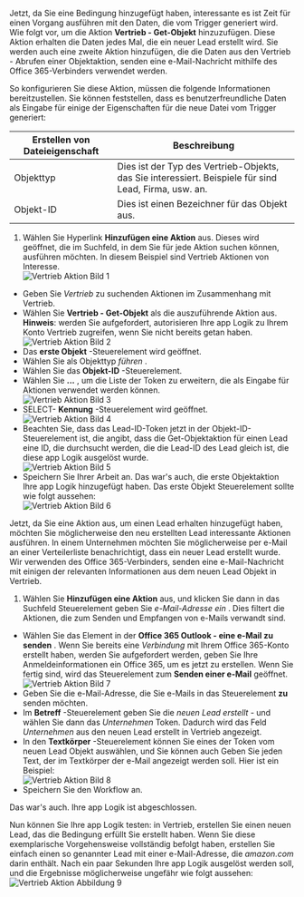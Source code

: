 Jetzt, da Sie eine Bedingung hinzugefügt haben, interessante es ist Zeit für einen Vorgang ausführen mit den Daten, die vom Trigger generiert wird. Wie folgt vor, um die Aktion **Vertrieb - Get-Objekt** hinzuzufügen. Diese Aktion erhalten die Daten jedes Mal, die ein neuer Lead erstellt wird. Sie werden auch eine zweite Aktion hinzufügen, die die Daten aus den Vertrieb - Abrufen einer Objektaktion, senden eine e-Mail-Nachricht mithilfe des Office 365-Verbinders verwendet werden.  

So konfigurieren Sie diese Aktion, müssen die folgende Informationen bereitzustellen. Sie können feststellen, dass es benutzerfreundliche Daten als Eingabe für einige der Eigenschaften für die neue Datei vom Trigger generiert:

|Erstellen von Dateieigenschaft|Beschreibung|
|---|---|
|Objekttyp|Dies ist der Typ des Vertrieb-Objekts, das Sie interessiert. Beispiele für sind Lead, Firma, usw. an.|
|Objekt-ID|Dies ist einen Bezeichner für das Objekt aus.|


1. Wählen Sie Hyperlink **Hinzufügen eine Aktion** aus. Dieses wird geöffnet, die im Suchfeld, in dem Sie für jede Aktion suchen können, ausführen möchten. In diesem Beispiel sind Vertrieb Aktionen von Interesse.      
![Vertrieb Aktion Bild 1](./media/connectors-create-api-salesforce/action-1.png)  
- Geben Sie *Vertrieb* zu suchenden Aktionen im Zusammenhang mit Vertrieb.
- Wählen Sie **Vertrieb - Get-Objekt** als die auszuführende Aktion aus.   **Hinweis**: werden Sie aufgefordert, autorisieren Ihre app Logik zu Ihrem Konto Vertrieb zugreifen, wenn Sie nicht bereits getan haben.    
![Vertrieb Aktion Bild 2](./media/connectors-create-api-salesforce/action-2.png)    
- Das **erste Objekt** -Steuerelement wird geöffnet.  
- Wählen Sie als Objekttyp *führen* .
- Wählen Sie das **Objekt-ID** -Steuerelement.
- Wählen Sie **...** , um die Liste der Token zu erweitern, die als Eingabe für Aktionen verwendet werden können.       
![Vertrieb Aktion Bild 3](./media/connectors-create-api-salesforce/action-3.png)    
- SELECT- **Kennung** -Steuerelement wird geöffnet.   
![Vertrieb Aktion Bild 4](./media/connectors-create-api-salesforce/action-4.png)     
- Beachten Sie, dass das Lead-ID-Token jetzt in der Objekt-ID-Steuerelement ist, die angibt, dass die Get-Objektaktion für einen Lead eine ID, die durchsucht werden, die die Lead-ID des Lead gleich ist, die diese app Logik ausgelöst wurde.  
![Vertrieb Aktion Bild 5](./media/connectors-create-api-salesforce/action-5.png)  
- Speichern Sie Ihrer Arbeit an. Das war's auch, die erste Objektaktion Ihre app Logik hinzugefügt haben. Das erste Objekt Steuerelement sollte wie folgt aussehen:    
![Vertrieb Aktion Bild 6](./media/connectors-create-api-salesforce/action-6.png)  

Jetzt, da Sie eine Aktion aus, um einen Lead erhalten hinzugefügt haben, möchten Sie möglicherweise den neu erstellten Lead interessante Aktionen ausführen. In einem Unternehmen möchten Sie möglicherweise per e-Mail an einer Verteilerliste benachrichtigt, dass ein neuer Lead erstellt wurde. Wir verwenden des Office 365-Verbinders, senden eine e-Mail-Nachricht mit einigen der relevanten Informationen aus dem neuen Lead Objekt in Vertrieb.  

1. Wählen Sie **Hinzufügen eine Aktion** aus, und klicken Sie dann in das Suchfeld Steuerelement geben Sie *e-Mail-Adresse ein* . Dies filtert die Aktionen, die zum Senden und Empfangen von e-Mails verwandt sind.  
- Wählen Sie das Element in der **Office 365 Outlook - eine e-Mail zu senden** . Wenn Sie bereits eine *Verbindung* mit Ihrem Office 365-Konto erstellt haben, werden Sie aufgefordert werden, geben Sie Ihre Anmeldeinformationen ein Office 365, um es jetzt zu erstellen. Wenn Sie fertig sind, wird das Steuerelement zum **Senden einer e-Mail** geöffnet.        
![Vertrieb Aktion Bild 7](./media/connectors-create-api-salesforce/action-7.png)  
- Geben Sie die e-Mail-Adresse, die Sie e-Mails in das Steuerelement **zu** senden möchten.
-  Im **Betreff** -Steuerelement geben Sie die *neuen Lead erstellt* - und wählen Sie dann das *Unternehmen* Token. Dadurch wird das Feld *Unternehmen* aus den neuen Lead erstellt in Vertrieb angezeigt.  
-  In den **Textkörper** -Steuerelement können Sie eines der Token vom neuen Lead Objekt auswählen, und Sie können auch Geben Sie jeden Text, der im Textkörper der e-Mail angezeigt werden soll. Hier ist ein Beispiel:  
![Vertrieb Aktion Bild 8](./media/connectors-create-api-salesforce/action-8.png)   
- Speichern Sie den Workflow an.  

Das war's auch. Ihre app Logik ist abgeschlossen.  

Nun können Sie Ihre app Logik testen: in Vertrieb, erstellen Sie einen neuen Lead, das die Bedingung erfüllt Sie erstellt haben.  Wenn Sie diese exemplarische Vorgehensweise vollständig befolgt haben, erstellen Sie einfach einen so genannter Lead mit einer e-Mail-Adresse, die *amazon.com* darin enthält. Nach ein paar Sekunden Ihre app Logik ausgelöst werden soll, und die Ergebnisse möglicherweise ungefähr wie folgt aussehen:  
![Vertrieb Aktion Abbildung 9](./media/connectors-create-api-salesforce/action-9.png)  

